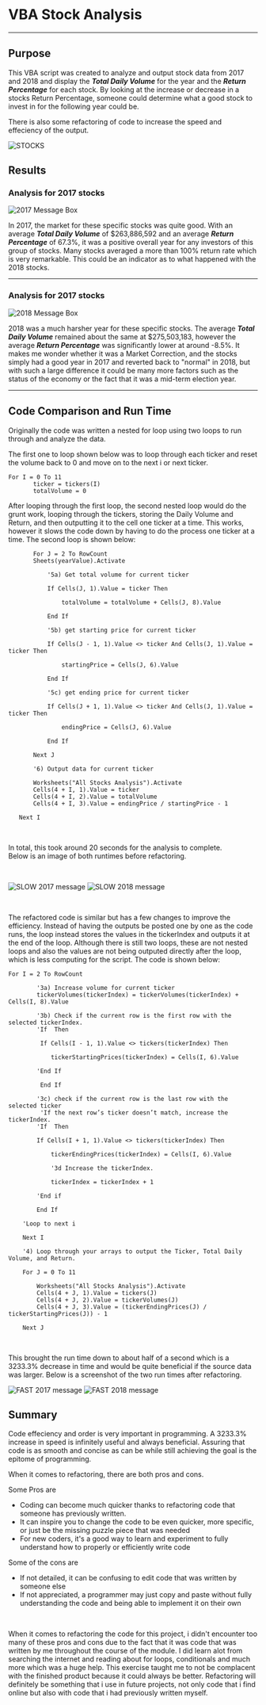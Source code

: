 # VBA Stock Analysis
---
## Purpose 
This VBA script was created to analyze and output stock data from 2017 and 2018 and display the ***Total Daily Volume*** for the year and the ***Return Percentage*** for each stock. By looking at the increase or decrease in a stocks Return Percentage, someone could determine what a good stock to invest in for the following year could be. 

There is also some refactoring of code to increase the speed and effeciency of the output.

![STOCKS](https://user-images.githubusercontent.com/60283799/170139665-4fb38c18-3617-4089-9966-390d6e9dca58.jpeg)

## Results 

### Analysis for 2017 stocks 

![2017 Message Box](https://user-images.githubusercontent.com/60283799/170143710-cca36925-8cee-4c0a-88e0-7f6200ac5837.PNG)

In 2017, the market for these specific stocks was quite good. With an average ***Total Daily Volume*** of $263,886,592 and an average ***Return Percentage*** of 67.3%, it was a positive overall year for any investors of this group of stocks. Many stocks averaged a more than 100% return rate which is very remarkable. This could be an indicator as to what happened with the 2018 stocks. 

---

### Analysis for 2017 stocks  

![2018 Message Box](https://user-images.githubusercontent.com/60283799/170143852-911d78ca-6f80-4fd5-a191-842f24d3d74e.PNG)

2018 was a much harsher year for these specific stocks. The average ***Total Daily Volume*** remained about the same at $275,503,183, however the average ***Return Percentage*** was significantly lower at around -8.5%. It makes me wonder whether it was a Market Correction, and the stocks simply had a good year in 2017 and reverted back to "normal" in 2018, but with such a large difference it could be many more factors such as the status of the economy or the fact that it was a mid-term election year. 

---

## Code Comparison and Run Time 

Originally the code was written a nested for loop using two loops to run through and analyze the data. 

The first one to loop shown below was to loop through each ticker and reset the volume back to 0 and move on to the next i or next ticker. 
```
For I = 0 To 11
       ticker = tickers(I)
       totalVolume = 0
```

After looping through the first loop, the second nested loop would do the grunt work, looping through the tickers, storing the Daily Volume and Return, and then outputting it to the cell one ticker at a time. This works, however it slows the code down by having to do the process one ticker at a time. The second loop is shown below:


```
       For J = 2 To RowCount
       Sheets(yearValue).Activate
       
           '5a) Get total volume for current ticker
           
           If Cells(J, 1).Value = ticker Then

               totalVolume = totalVolume + Cells(J, 8).Value

           End If
           
           '5b) get starting price for current ticker
           
           If Cells(J - 1, 1).Value <> ticker And Cells(J, 1).Value = ticker Then

               startingPrice = Cells(J, 6).Value

           End If

           '5c) get ending price for current ticker
           
           If Cells(J + 1, 1).Value <> ticker And Cells(J, 1).Value = ticker Then

               endingPrice = Cells(J, 6).Value

           End If
       
       Next J
       
       '6) Output data for current ticker
       
       Worksheets("All Stocks Analysis").Activate
       Cells(4 + I, 1).Value = ticker
       Cells(4 + I, 2).Value = totalVolume
       Cells(4 + I, 3).Value = endingPrice / startingPrice - 1

   Next I
```
<br />

In total, this took around 20 seconds for the analysis to complete. <br />
Below is an image of both runtimes before refactoring. 

<br />

![SLOW 2017 message](https://user-images.githubusercontent.com/60283799/170148808-743bd8a4-afd4-42f4-86e1-89c22bbc1de0.PNG)
![SLOW 2018 message](https://user-images.githubusercontent.com/60283799/170148812-cf33d7db-1b23-4ddc-a2be-b2fe16d8676f.PNG)

<br />


The refactored code is similar but has a few changes to improve the efficiency. Instead of having the outputs be posted one by one as the code runs, the loop instead stores the values in the tickerIndex and outputs it at the end of the loop. Although there is still two loops, these are not nested loops and also the values are not being outputed directly after the loop, which is less computing for the script. The code is shown below:

```
For I = 2 To RowCount
    
        '3a) Increase volume for current ticker
        tickerVolumes(tickerIndex) = tickerVolumes(tickerIndex) + Cells(I, 8).Value
        
        '3b) Check if the current row is the first row with the selected tickerIndex.
        'If  Then
         
         If Cells(I - 1, 1).Value <> tickers(tickerIndex) Then
            
            tickerStartingPrices(tickerIndex) = Cells(I, 6).Value
            
        'End If
        
         End If
        
        '3c) check if the current row is the last row with the selected ticker
         'If the next row’s ticker doesn’t match, increase the tickerIndex.
        'If  Then
            
        If Cells(I + 1, 1).Value <> tickers(tickerIndex) Then
            
            tickerEndingPrices(tickerIndex) = Cells(I, 6).Value

            '3d Increase the tickerIndex.
            
            tickerIndex = tickerIndex + 1
            
        'End if
        
        End If
    
    'Loop to next i
    
    Next I
    
    '4) Loop through your arrays to output the Ticker, Total Daily Volume, and Return.
    
    For J = 0 To 11
        
        Worksheets("All Stocks Analysis").Activate
        Cells(4 + J, 1).Value = tickers(J)
        Cells(4 + J, 2).Value = tickerVolumes(J)
        Cells(4 + J, 3).Value = (tickerEndingPrices(J) / tickerStartingPrices(J)) - 1
        
    Next J
```

<br />

This brought the run time down to about half of a second which is a 3233.3% decrease in time and would be quite beneficial if the source data was larger. 
Below is a screenshot of the two run times after refactoring. 

![FAST 2017 message](https://user-images.githubusercontent.com/60283799/170163717-4818a847-4512-4ae4-8944-a6242c0e0981.PNG)
![FAST 2018 message](https://user-images.githubusercontent.com/60283799/170163714-9e187d8d-8837-41fe-9a5e-5c55fcbaf69c.PNG)


## Summary 

Code effeciency and order is very important in programming. A 3233.3% increase in speed is infinitely useful and always beneficial. Assuring that code is as smooth and concise as can be while still achieving the goal is the epitome of programming. 

When it comes to refactoring, there are both pros and cons. 

Some Pros are 
- Coding can become much quicker thanks to refactoring code that someone has previously written. 
- It can inspire you to change the code to be even quicker, more specific, or just be the missing puzzle piece that was needed
- For new coders, it's a good way to learn and experiment to fully understand how to properly or efficiently write code

Some of the cons are 
- If not detailed, it can be confusing to edit code that was written by someone else
- If not appreciated, a programmer may just copy and paste without fully understanding the code and being able to implement it on their own 

<br />

When it comes to refactoring the code for this project, i didn't encounter too many of these pros and cons due to the fact that it was code that was written by me throughout the course of the module. I did learn alot from searching the internet and reading about for loops, conditionals and much more which was a huge help. This exercise taught me to not be complacent with the finished product because it could always be better. Refactoring will definitely be something that i use in future projects, not only code that i find online but also with code that i had previously written myself. 




























